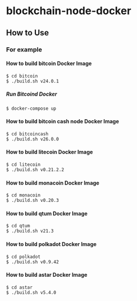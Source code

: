 # blockchain-node-docker

## How to Use

### For example

#### How to build bitcoin Docker Image

```
$ cd bitcoin
$ ./build.sh v24.0.1
```

##### Run Bitcoind Docker

```
$ docker-compose up
```

#### How to build bitcoin cash node Docker Image

```
$ cd bitcoincash
$ ./build.sh v26.0.0
```

#### How to build litecoin Docker Image

```
$ cd litecoin
$ ./build.sh v0.21.2.2
```

#### How to build monacoin Docker Image

```
$ cd monacoin
$ ./build.sh v0.20.3
```
#### How to build qtum Docker Image

```
$ cd qtum
$ ./build.sh v21.3
```

#### How to build polkadot Docker Image

```
$ cd polkadot
$ ./build.sh v0.9.42
```

#### How to build astar Docker Image

```
$ cd astar
$ ./build.sh v5.4.0
```
